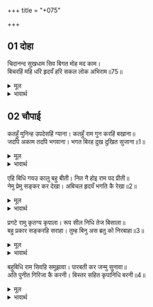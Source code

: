 +++
title = "+075"

+++


## 01 दोहा
चिदानन्द सुखधाम सिव बिगत मोह मद काम।  
बिचरहिं महि धरि हृदयँ हरि सकल लोक अभिराम॥75॥  

<details><summary>मूल</summary>

चिदानन्द सुखधाम सिव बिगत मोह मद काम।  
बिचरहिं महि धरि हृदयँ हरि सकल लोक अभिराम॥75॥  
</details>

<details><summary>भावार्थ</summary>

चिदानन्द, सुख के धाम, मोह, मद और काम से रहित शिवजी सम्पूर्ण लोकों को आनन्द देने वाले भगवान श्री हरि (श्री रामचन्द्रजी) को हृदय में धारण कर (भगवान के ध्यान में मस्त हुए) पृथ्वी पर विचरने लगे॥75॥  
</details>





## 02 चौपाई
कतहुँ मुनिन्ह उपदेसहिं ग्याना। कतहुँ राम गुन करहिं बखाना॥  
जदपि अकाम तदपि भगवाना। भगत बिरह दुख दुखित सुजाना॥1॥  

<details><summary>मूल</summary>

कतहुँ मुनिन्ह उपदेसहिं ग्याना। कतहुँ राम गुन करहिं बखाना॥  
जदपि अकाम तदपि भगवाना। भगत बिरह दुख दुखित सुजाना॥1॥  
</details>

<details><summary>भावार्थ</summary>

वे कहीं मुनियों को ज्ञान का उपदेश करते और कहीं श्री रामचन्द्रजी के गुणों का वर्णन करते थे। यद्यपि सुजान शिवजी निष्काम हैं, तो भी वे भगवान अपने भक्त (सती) के वियोग के दुःख से दुःखी हैं॥1॥  
</details>

एहि बिधि गयउ कालु बहु बीती। नित नै होइ राम पद प्रीती॥  
नेमु प्रेमु सङ्कर कर देखा। अबिचल हृदयँ भगति कै रेखा॥2॥  

<details><summary>मूल</summary>

एहि बिधि गयउ कालु बहु बीती। नित नै होइ राम पद प्रीती॥  
नेमु प्रेमु सङ्कर कर देखा। अबिचल हृदयँ भगति कै रेखा॥2॥  
</details>

<details><summary>भावार्थ</summary>

इस प्रकार बहुत समय बीत गया। श्री रामचन्द्रजी के चरणों में नित नई प्रीति हो रही है। शिवजी के (कठोर) नियम, (अनन्य) प्रेम और उनके हृदय में भक्ति की अटल टेक को (जब श्री रामचन्द्रजी ने) देखा॥2॥  
</details>

प्रगटे रामु कृतग्य कृपाला। रूप सील निधि तेज बिसाला॥  
बहु प्रकार सङ्करहि सराहा। तुम्ह बिनु अस ब्रतु को निरबाहा॥3॥  

<details><summary>मूल</summary>

प्रगटे रामु कृतग्य कृपाला। रूप सील निधि तेज बिसाला॥  
बहु प्रकार सङ्करहि सराहा। तुम्ह बिनु अस ब्रतु को निरबाहा॥3॥  
</details>

<details><summary>भावार्थ</summary>

तब कृतज्ञ (उपकार मानने वाले), कृपालु, रूप और शील के भण्डार, महान्‌ तेजपुञ्ज भगवान श्री रामचन्द्रजी प्रकट हुए। उन्होन्ने बहुत तरह से शिवजी की सराहना की और कहा कि आपके बिना ऐसा (कठिन) व्रत कौन निबाह सकता है॥3॥  
</details>

बहुबिधि राम सिवहि समुझावा। पारबती कर जन्मु सुनावा॥  
अति पुनीत गिरिजा कै करनी। बिस्तर सहित कृपानिधि बरनी॥4॥  

<details><summary>मूल</summary>

बहुबिधि राम सिवहि समुझावा। पारबती कर जन्मु सुनावा॥  
अति पुनीत गिरिजा कै करनी। बिस्तर सहित कृपानिधि बरनी॥4॥  
</details>

<details><summary>भावार्थ</summary>

श्री रामचन्द्रजी ने बहुत प्रकार से शिवजी को समझाया और पार्वतीजी का जन्म सुनाया। कृपानिधान श्री रामचन्द्रजी ने विस्तारपूर्वक पार्वतीजी की अत्यन्त पवित्र करनी का वर्णन किया॥4॥  
</details>

